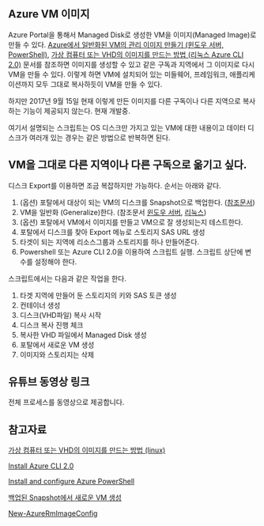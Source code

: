 ## Azure VM 이미지 
Azure Portal을 통해서 Managed Disk로 생성한 VM을 이미지(Managed Image)로 만들 수 있다. [Azure에서 일반화된 VM의 관리 이미지 만들기 (윈도우 서버, PowerShell)](https://docs.microsoft.com/ko-kr/azure/virtual-machines/windows/capture-image-resource), [가상 컴퓨터 또는 VHD의 이미지를 만드는 방법 (리눅스 Azure CLI 2.0)](https://docs.microsoft.com/ko-kr/azure/virtual-machines/linux/capture-image) 문서를 참조하면 이미지를 생성할 수 있고 같은 구독과 지역에서 그 이미지로 다시 VM을 만들 수 있다. 이렇게 하면 VM에 설치되어 있는 미들웨어, 프레임워크, 애플리케이션까지 모두 그대로 복사하듯이 VM을 만들 수 있다. 

하지만 2017년 9월 15일 현재 이렇게 만든 이미지를 다른 구독이나 다른 지역으로 복사하는 기능이 제공되지 않는다. 현재 개발중.

여기서 설명되는 스크립트는 OS 디스크만 가지고 있는 VM에 대한 내용이고 데이터 디스크가 여러개 있는 경우는 같은 방법으로 반복하면 된다. 

## VM을 그대로 다른 지역이나 다른 구독으로 옮기고 싶다. 
디스크 Export를 이용하면 조금 복잡하지만 가능하다. 순서는 아래와 같다. 

1. (옵션) 포탈에서 대상이 되는 VM의 디스크를 Snapshot으로 백업한다. ([참조문서](https://docs.microsoft.com/ko-kr/azure/virtual-machines/windows/snapshot-copy-managed-disk))
1. VM을 일반화 (Generalize)한다. (참조문서 [윈도우 서버](https://docs.microsoft.com/ko-kr/azure/virtual-machines/windows/capture-image-resource), [리눅스](https://docs.microsoft.com/ko-kr/azure/virtual-machines/linux/capture-image))
1. (옵션) 포탈에서 VM에서 이미지를 만들고 VM으로 잘 생성되는지 테스트한다. 
1. 포탈에서 디스크를 찾아 Export 메뉴로 스토리지 SAS URL 생성
1. 타겟이 되는 지역에 리소스그룹과 스토리지를 하나 만들어준다. 
1. Powershell 또는 Azure CLI 2.0을 이용하여 스크립트 실행. 스크립트 상단에 변수를 설정해야 한다. 

스크립트에서는 다음과 같은 작업을 한다. 
1. 타겟 지역에 만들어 둔 스토리지의 키와 SAS 토큰 생성 
1. 컨테이너 생성 
1. 디스크(VHD파일) 복사 시작 
1. 디스크 복사 진행 체크 
1. 복사한 VHD 파일에서 Managed Disk 생성 
1. 포탈에서 새로운 VM 생성 
1. 이미지와 스토리지는 삭제

## 유튜브 동영상 링크 
전체 프로세스를 동영상으로 제공합니다. 

## 참고자료 

[가상 컴퓨터 또는 VHD의 이미지를 만드는 방법 (linux)](https://docs.microsoft.com/ko-kr/azure/virtual-machines/linux/capture-image)

[Install Azure CLI 2.0](https://docs.microsoft.com/ko-kr/cli/azure/install-azure-cli?view=azure-cli-latest)

[Install and configure Azure PowerShell](https://docs.microsoft.com/ko-kr/powershell/azure/install-azurerm-ps?view=azurermps-4.4.0)

[백업된 Snapshot에서 새로운 VM 생성](https://github.com/ilseokoh/azuresnapshot2vm)

[New-AzureRmImageConfig](https://docs.microsoft.com/en-us/powershell/module/azurerm.compute/new-azurermimageconfig?view=azurermps-4.4.0)